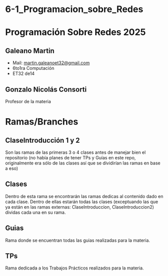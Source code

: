 # 6-1_Programacion_sobre_Redes
# Programación Sobre Redes 2025
## Galeano Martin
- Mail: martin.galeanoet32@gmail.com
- 6to1ra Computación
- ET32 de14

## Gonzalo Nicolás Consorti
Profesor de la materia


## 

# Ramas/Branches
## ClaseIntroducción 1 y 2
Son las ramas de las primeras 3 o 4 clases antes de manejar bien el repositorio (no había planes de tener TPs y Guías en este repo, originalmente era sólo de las clases así que se dividirían las ramas en base a eso)

## Clases
Dentro de esta rama se encontrarán las ramas dedicas al contenido dado en cada clase. Dentro de ellas estarán todas las clases (exceptuando las que ya están en las ramas externas: ClaseIntroduccion, ClaseIntroduccion2) dividas cada una en su rama.

## Guias
Rama donde se encuentran todas las guias realizadas para la materia.

## TPs
Rama dedicada a los Trabajos Prácticos realizados para la materia.
